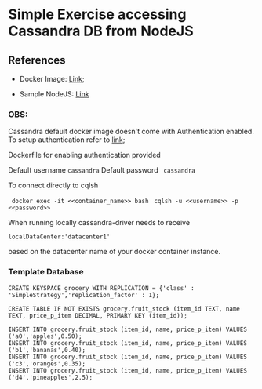 # Simple Exercise accessing Cassandra DB from NodeJS

## References

* Docker Image: [Link](https://hub.docker.com/_/cassandra/);

* Sample NodeJS: [Link](https://www.instaclustr.com/support/documentation/cassandra/using-cassandra/connect-to-cassandra-with-node-js/)

### OBS:

Cassandra default docker image doesn't come with Authentication enabled. To setup authentication refer to [link](https://hopding.com/cassandra-authentication-in-docker-container);

Dockerfile for enabling authentication provided

Default username  ``` cassandra ```
Default password ``` cassandra```

To connect directly to cqlsh

``` docker exec -it <<container_name>> bash``` 
``` cqlsh -u <<username>> -p <<password>>```

When running locally cassandra-driver needs to receive 

``` localDataCenter:'datacenter1' ```

based on the datacenter name of your docker container instance.

### Template Database 
``` 
CREATE KEYSPACE grocery WITH REPLICATION = {'class' : 'SimpleStrategy','replication_factor' : 1};

CREATE TABLE IF NOT EXISTS grocery.fruit_stock (item_id TEXT, name TEXT, price_p_item DECIMAL, PRIMARY KEY (item_id));

INSERT INTO grocery.fruit_stock (item_id, name, price_p_item) VALUES ('a0','apples',0.50);
INSERT INTO grocery.fruit_stock (item_id, name, price_p_item) VALUES ('b1','bananas',0.40);
INSERT INTO grocery.fruit_stock (item_id, name, price_p_item) VALUES ('c3','oranges',0.35);
INSERT INTO grocery.fruit_stock (item_id, name, price_p_item) VALUES ('d4','pineapples',2.5);
```

